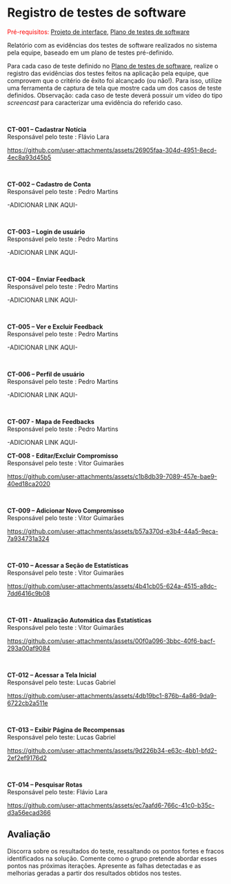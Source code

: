 # Registro de testes de software

<span style="color:red">Pré-requisitos: <a href="05-Projeto-interface.md"> Projeto de interface</a></span>, <a href="08-Plano-testes-software.md"> Plano de testes de software</a>

Relatório com as evidências dos testes de software realizados no sistema pela equipe, baseado em um plano de testes pré-definido.

Para cada caso de teste definido no <a href="08-Plano-testes-software.md"> Plano de testes de software</a>, realize o registro das evidências dos testes feitos na aplicação pela equipe, que comprovem que o critério de êxito foi alcançado (ou não!). Para isso, utilize uma ferramenta de captura de tela que mostre cada um dos casos de teste definidos. Observação: cada caso de teste deverá possuir um vídeo do tipo _screencast_ para caracterizar uma evidência do referido caso.

<br>

**CT-001 – Cadastrar Notícia** <br>
Responsável pelo teste : Flávio Lara

https://github.com/user-attachments/assets/26905faa-304d-4951-8ecd-4ec8a93d45b5

<br>

**CT-002 – Cadastro de Conta** <br>
Responsável pelo teste : Pedro Martins

-ADICIONAR LINK AQUI-

<br>

**CT-003 – Login de usuário** <br>
Responsável pelo teste : Pedro Martins

-ADICIONAR LINK AQUI-

<br>

**CT-004 – Enviar Feedback** <br>
Responsável pelo teste : Pedro Martins

-ADICIONAR LINK AQUI-

<br>

**CT-005 – Ver e Excluir Feedback** <br>
Responsável pelo teste : Pedro Martins

-ADICIONAR LINK AQUI-

<br>

**CT-006 – Perfil de usuário** <br>
Responsável pelo teste : Pedro Martins

-ADICIONAR LINK AQUI-

<br>

**CT-007 - Mapa de Feedbacks** <br>
Responsável pelo teste : Pedro Martins

-ADICIONAR LINK AQUI-

**CT-008 - Editar/Excluir Compromisso** <br>
Responsável pelo teste : Vitor Guimarães

https://github.com/user-attachments/assets/c1b8db39-7089-457e-bae9-40ed18ca2020

<br>

**CT-009 – Adicionar Novo Compromisso** <br>
Responsável pelo teste : Vitor Guimarães

https://github.com/user-attachments/assets/b57a370d-e3b4-44a5-9eca-7a934731a324

<br>

**CT-010 – Acessar a Seção de Estatísticas** <br>
Responsável pelo teste : Vitor Guimarães

https://github.com/user-attachments/assets/4b41cb05-624a-4515-a8dc-7dd6416c9b08

<br>

**CT-011 - Atualização Automática das Estatísticas** <br>
Responsável pelo teste : Vitor Guimarães

https://github.com/user-attachments/assets/00f0a096-3bbc-40f6-bacf-293a00af9084

<br>

**CT-012 – Acessar a Tela Inicial** <br>
Responsável pelo teste: Lucas Gabriel 

https://github.com/user-attachments/assets/4db19bc1-876b-4a86-9da9-6722cb2a511e

<br>

**CT-013 – Exibir Página de Recompensas** <br>
Responsável pelo teste: Lucas Gabriel 

https://github.com/user-attachments/assets/9d226b34-e63c-4bb1-bfd2-2ef2ef9176d2

<br>

**CT-014 – Pesquisar Rotas** <br>
Responsável pelo teste: Flávio Lara

https://github.com/user-attachments/assets/ec7aafd6-766c-41c0-b35c-d3a56ecad366


## Avaliação

Discorra sobre os resultados do teste, ressaltando os pontos fortes e fracos identificados na solução. Comente como o grupo pretende abordar esses pontos nas próximas iterações. Apresente as falhas detectadas e as melhorias geradas a partir dos resultados obtidos nos testes.


